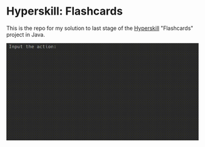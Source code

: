 # Hyperskill: Flashcards

This is the repo for my solution to last stage of the [Hyperskill](https://hyperskill.org) "Flashcards" project
in Java.

![Demonstration](demonstration.gif)
